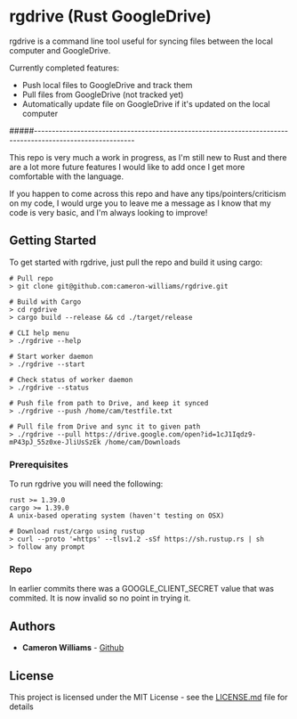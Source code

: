 # rgdrive (Rust GoogleDrive)

rgdrive is a command line tool useful for syncing files between the local computer and GoogleDrive.


Currently completed features:
- Push local files to GoogleDrive and track them
- Pull files from GoogleDrive (not tracked yet)
- Automatically update file on GoogleDrive if it's updated on the local computer

#####----------------------------------------------------------------------------------------------------------

This repo is very much a work in progress, as I'm still new to Rust and there are a lot more future features I would like to add once I get more comfortable with the language.

If you happen to come across this repo and have any tips/pointers/criticism on my code, I would urge you to leave me a message as I know that my code is very basic, and I'm always looking to improve!


## Getting Started

To get started with rgdrive, just pull the repo and build it using cargo:

```
# Pull repo
> git clone git@github.com:cameron-williams/rgdrive.git

# Build with Cargo
> cd rgdrive
> cargo build --release && cd ./target/release

# CLI help menu
> ./rgdrive --help

# Start worker daemon
> ./rgdrive --start

# Check status of worker daemon
> ./rgdrive --status

# Push file from path to Drive, and keep it synced
> ./rgdrive --push /home/cam/testfile.txt

# Pull file from Drive and sync it to given path
> ./rgdrive --pull https://drive.google.com/open?id=1cJ1Iqdz9-mP43pJ_55z0xe-JliUsSzEk /home/cam/Downloads
```


### Prerequisites

To run rgdrive you will need the following:

```
rust >= 1.39.0
cargo >= 1.39.0
A unix-based operating system (haven't testing on OSX)

# Download rust/cargo using rustup
> curl --proto '=https' --tlsv1.2 -sSf https://sh.rustup.rs | sh
> follow any prompt
```


### Repo

In earlier commits there was a GOOGLE_CLIENT_SECRET value that was commited. It is now invalid so no point in trying it.

## Authors

* **Cameron Williams**  - [Github](https://github.com/cameron-williams)


## License

This project is licensed under the MIT License - see the [LICENSE.md](LICENSE.md) file for details


